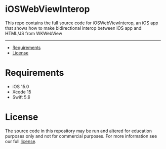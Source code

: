 # iOSWebViewInterop

This repo contains the full source code for iOSWebViewInterop, an iOS app that shows how to make bidirectional interop between iOS app and HTML/JS from WKWebView

---

* [Requirements](#requirements)
* [License](#license)

# Requirements

* iOS 15.0
* Xcode 15
* Swift 5.9

# License

The source code in this repository may be run and altered for education purposes only and not for commercial purposes. For more information see our full [license](LICENSE.md).